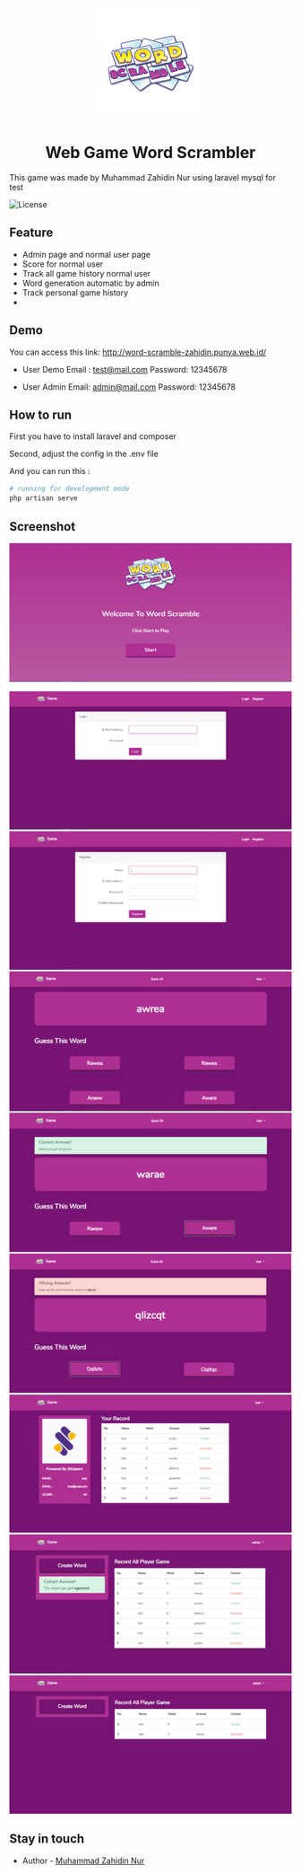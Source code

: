 <p align="center">
  <a href="https://raw.githubusercontent.com/zahidin/word-scrambler/master/public/assets/logo.png" target="blank"><img src="https://raw.githubusercontent.com/zahidin/word-scrambler/master/public/assets/logo.png" width="200" height="200" alt="Go" /></a>
</p>
<h1 align="center">Web Game Word Scrambler</h1>
This game was made by Muhammad Zahidin Nur using laravel mysql for test

![License](https://img.shields.io/github/license/zahidin/word-scrambler?style=flat-square)

## Feature

-   Admin page and normal user page
-   Score for normal user
-   Track all game history normal user
-   Word generation automatic by admin
-   Track personal game history
-

## Demo

You can access this link:
http://word-scramble-zahidin.punya.web.id/

-   User Demo
    Email : test@mail.com
    Password: 12345678

-   User Admin
    Email: admin@mail.com
    Password: 12345678

## How to run

First you have to install laravel and composer

Second, adjust the config in the .env file

And you can run this :

```bash
# running for development mode
php artisan serve
```

## Screenshot

![Welcome](https://raw.githubusercontent.com/zahidin/word-scrambler/master/screenshot/Screenshot_5.png)

![Login](https://raw.githubusercontent.com/zahidin/word-scrambler/master/screenshot/Screenshot_6.png)
![Register](https://raw.githubusercontent.com/zahidin/word-scrambler/master/screenshot/Screenshot_7.png)
![Home](https://raw.githubusercontent.com/zahidin/word-scrambler/master/screenshot/Screenshot_8.png)
![Correct](https://raw.githubusercontent.com/zahidin/word-scrambler/master/screenshot/Screenshot_9.png)
![Incorrect](https://raw.githubusercontent.com/zahidin/word-scrambler/master/screenshot/Screenshot_10.png)
![Admin](https://raw.githubusercontent.com/zahidin/word-scrambler/master/screenshot/Screenshot_11.png)
![Admin game history](https://raw.githubusercontent.com/zahidin/word-scrambler/master/screenshot/Screenshot_12.png)
![Admin page](https://raw.githubusercontent.com/zahidin/word-scrambler/master/screenshot/Screenshot_4.png)

## Stay in touch

-   Author - [Muhammad Zahidin Nur](https://www.linkedin.com/in/muhammad-zahidin-nur-67b868159/)
